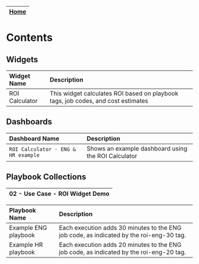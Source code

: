 | [Home](https://github.com/fortinet-fortisoar/solution-pack-roi-calculator-usage/blob/release/1.0.1/README.md) |
|--------------------------------------------|

# Contents

## Widgets

| Widget Name | Description |
| :-             | :-          |
| ROI Calculator     | This widget calculates ROI based on playbook tags, job codes, and cost estimates |

## Dashboards
| Dashboard Name | Description |
| :-              | :-          |
 |`ROI Calculator - ENG & HR example`     | Shows an example dashboard using the ROI Calculator |

## Playbook Collections
| 02 - Use Case - ROI Widget Demo |
|:-                                      |

|**Playbook Name**|**Description**|
| :- | :- |
|Example ENG playbook|Each execution adds 30 minutes to the ENG job code, as indicated by the roi-eng-30 tag.|
|Example HR playbook|Each execution adds 20 minutes to the ENG job code, as indicated by the roi-eng-20 tag.|
